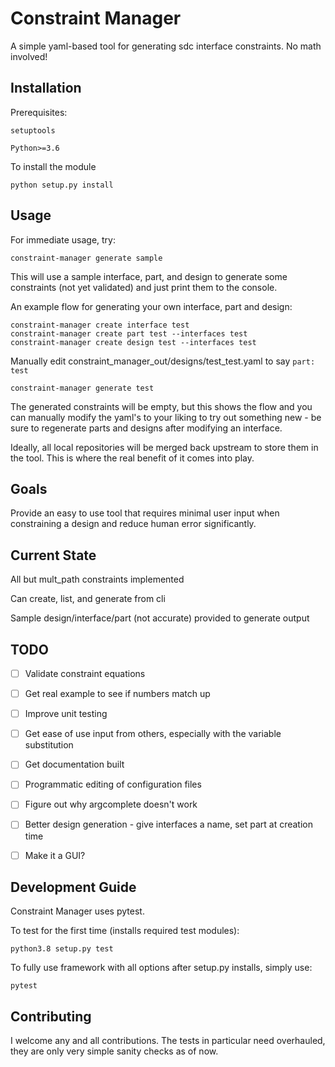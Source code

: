 # Constraint Manager

A simple yaml-based tool for generating sdc interface constraints.  No math involved!

## Installation

Prerequisites:

`setuptools`

`Python>=3.6`

To install the module

`python setup.py install`

## Usage
For immediate usage, try:

`constraint-manager generate sample`

This will use a sample interface, part, and design to generate some constraints (not yet validated) and just print them to the console.

An example flow for generating your own interface, part and design:

```
constraint-manager create interface test
constraint-manager create part test --interfaces test
constraint-manager create design test --interfaces test
```
Manually edit constraint\_manager\_out/designs/test_test.yaml to say `part: test`

`constraint-manager generate test`

The generated constraints will be empty, but this shows the flow and you can manually modify the yaml's to your liking to try out something new - be sure to regenerate parts and designs after modifying an interface.

Ideally, all local repositories will be merged back upstream to store them in the tool.  This is where the real benefit of it comes into play.



## Goals

Provide an easy to use tool that requires minimal user input when constraining a design and reduce human error significantly.

## Current State

All but mult_path constraints implemented

Can create, list, and generate from cli

Sample design/interface/part (not accurate) provided to generate output


## TODO

- [ ] Validate constraint equations

- [ ] Get real example to see if numbers match up

- [ ] Improve unit testing

- [ ] Get ease of use input from others, especially with the variable substitution

- [ ] Get documentation built

- [ ] Programmatic editing of configuration files

- [ ] Figure out why argcomplete doesn't work

- [ ] Better design generation - give interfaces a name, set part at creation time

- [ ] Make it a GUI?


## Development Guide

Constraint Manager uses pytest.

To test for the first time (installs required test modules):

`python3.8 setup.py test`

To fully use framework with all options after setup.py installs, simply use:

`pytest`

## Contributing

I welcome any and all contributions.  The tests in particular need overhauled, they are only very simple sanity checks as of now.

